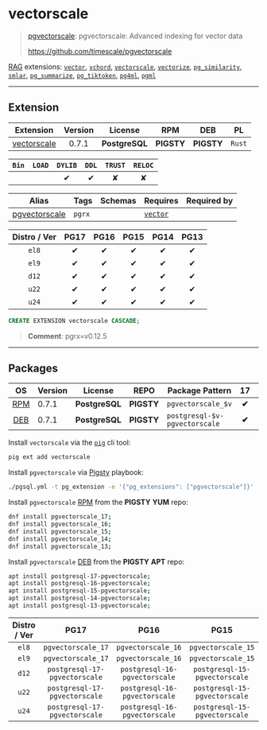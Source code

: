 # vectorscale


> [pgvectorscale](https://github.com/timescale/pgvectorscale): pgvectorscale:  Advanced indexing for vector data
>
> https://github.com/timescale/pgvectorscale





[RAG](/rag) extensions: [`vector`](/vector), [`vchord`](/vchord), [`vectorscale`](/vectorscale), [`vectorize`](/vectorize), [`pg_similarity`](/pg_similarity), [`smlar`](/smlar), [`pg_summarize`](/pg_summarize), [`pg_tiktoken`](/pg_tiktoken), [`pg4ml`](/pg4ml), [`pgml`](/pgml)


-------
## Extension


| Extension | Version | License | RPM | DEB | PL |
|-----------|:-------:|:-------:|:---:|:---:|:--:|
| [vectorscale](https://github.com/timescale/pgvectorscale) | 0.7.1 | **<span class="tcblue">PostgreSQL</span>** | **<span class="tcwarn">PIGSTY</span>** | **<span class="tcwarn">PIGSTY</span>** | `Rust` |



| `Bin` | `LOAD` | `DYLIB` | `DDL` | `TRUST` | `RELOC` |
|:-----:|:------:|:-------:|:-----:|:-------:|:-------:|
|  |  | <span class="tcblue">✔</span> | <span class="tcblue">✔</span> | <span class="tcwarn">✘</span> | <span class="tcwarn">✘</span> |



| Alias | Tags | Schemas | Requires | Required by |
|-------|------|---------|----------|-------------|
| [pgvectorscale](/vectorscale) | `pgrx` |  | [`vector`](vector) |  |



| Distro / Ver | PG17 | PG16 | PG15 | PG14 | PG13 |
|:------------:|:----:|:----:|:----:|:----:|:----:|
| `el8` | <span class="tcblue">✔</span> | <span class="tcblue">✔</span> | <span class="tcblue">✔</span> | <span class="tcblue">✔</span> | <span class="tcblue">✔</span> |
| `el9` | <span class="tcblue">✔</span> | <span class="tcblue">✔</span> | <span class="tcblue">✔</span> | <span class="tcblue">✔</span> | <span class="tcblue">✔</span> |
| `d12` | <span class="tcblue">✔</span> | <span class="tcblue">✔</span> | <span class="tcblue">✔</span> | <span class="tcblue">✔</span> | <span class="tcblue">✔</span> |
| `u22` | <span class="tcblue">✔</span> | <span class="tcblue">✔</span> | <span class="tcblue">✔</span> | <span class="tcblue">✔</span> | <span class="tcblue">✔</span> |
| `u24` | <span class="tcblue">✔</span> | <span class="tcblue">✔</span> | <span class="tcblue">✔</span> | <span class="tcblue">✔</span> | <span class="tcblue">✔</span> |





```sql
CREATE EXTENSION vectorscale CASCADE;
```
> **Comment**: pgrx=v0.12.5
-----------


## Packages


| OS | Version | License | REPO | Package Pattern | 17 | 16 | 15 | 14 | 13 | Dependency |
|:--:|---------|:-------:|:----:|-----------------|:--:|:--:|:--:|:--:|:--:|------------|
| [RPM](/rpm) | 0.7.1 | **<span class="tcblue">PostgreSQL</span>** | **<span class="tcwarn">PIGSTY</span>** | `pgvectorscale_$v` | **<span class="tcwarn">✔</span>** | **<span class="tcwarn">✔</span>** | **<span class="tcwarn">✔</span>** | **<span class="tcwarn">✔</span>** | **<span class="tcwarn">✔</span>** |  |
| [DEB](/deb) | 0.7.1 | **<span class="tcblue">PostgreSQL</span>** | **<span class="tcwarn">PIGSTY</span>** | `postgresql-$v-pgvectorscale` | **<span class="tcwarn">✔</span>** | **<span class="tcwarn">✔</span>** | **<span class="tcwarn">✔</span>** | **<span class="tcwarn">✔</span>** | **<span class="tcwarn">✔</span>** |  |



Install `vectorscale` via the [`pig`](https://github.com/pgsty/pig) cli tool:

```bash
pig ext add vectorscale
```


Install `pgvectorscale` via [Pigsty](https://pigsty.io/docs/pgext/usage/install/) playbook:

```bash
./pgsql.yml -t pg_extension -e '{"pg_extensions": ["pgvectorscale"]}'
```


Install `pgvectorscale` [RPM](/rpm) from the **<span class="tcwarn">PIGSTY</span>** **YUM** repo:

```bash
dnf install pgvectorscale_17;
dnf install pgvectorscale_16;
dnf install pgvectorscale_15;
dnf install pgvectorscale_14;
dnf install pgvectorscale_13;
```


Install `pgvectorscale` [DEB](/deb) from the **<span class="tcwarn">PIGSTY</span>** **APT** repo:

```bash
apt install postgresql-17-pgvectorscale;
apt install postgresql-16-pgvectorscale;
apt install postgresql-15-pgvectorscale;
apt install postgresql-14-pgvectorscale;
apt install postgresql-13-pgvectorscale;
```




| Distro / Ver | PG17 | PG16 | PG15 | PG14 | PG13 |
|:------------:|:----:|:----:|:----:|:----:|:----:|
| `el8` | `pgvectorscale_17` | `pgvectorscale_16` | `pgvectorscale_15` | `pgvectorscale_14` | `pgvectorscale_13` |
| `el9` | `pgvectorscale_17` | `pgvectorscale_16` | `pgvectorscale_15` | `pgvectorscale_14` | `pgvectorscale_13` |
| `d12` | `postgresql-17-pgvectorscale` | `postgresql-16-pgvectorscale` | `postgresql-15-pgvectorscale` | `postgresql-14-pgvectorscale` | `postgresql-13-pgvectorscale` |
| `u22` | `postgresql-17-pgvectorscale` | `postgresql-16-pgvectorscale` | `postgresql-15-pgvectorscale` | `postgresql-14-pgvectorscale` | `postgresql-13-pgvectorscale` |
| `u24` | `postgresql-17-pgvectorscale` | `postgresql-16-pgvectorscale` | `postgresql-15-pgvectorscale` | `postgresql-14-pgvectorscale` | `postgresql-13-pgvectorscale` |





